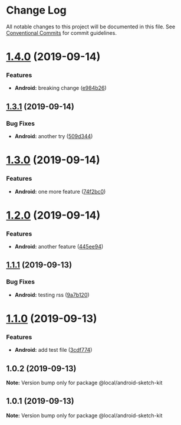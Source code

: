 # Change Log

All notable changes to this project will be documented in this file.
See [Conventional Commits](https://conventionalcommits.org) for commit guidelines.

# [1.4.0](https://github.com/collab-ui/ci-test-lerna/compare/@local/android-sketch-kit@1.3.1...@local/android-sketch-kit@1.4.0) (2019-09-14)


### Features

* **Android:** breaking change ([e984b26](https://github.com/collab-ui/ci-test-lerna/commit/e984b26))





## [1.3.1](https://github.com/collab-ui/ci-test-lerna/compare/@local/android-sketch-kit@1.3.0...@local/android-sketch-kit@1.3.1) (2019-09-14)


### Bug Fixes

* **Android:** another try ([509d344](https://github.com/collab-ui/ci-test-lerna/commit/509d344))





# [1.3.0](https://github.com/collab-ui/ci-test-lerna/compare/@local/android-sketch-kit@1.2.0...@local/android-sketch-kit@1.3.0) (2019-09-14)


### Features

* **Android:** one more feature ([74f2bc0](https://github.com/collab-ui/ci-test-lerna/commit/74f2bc0))





# [1.2.0](https://github.com/collab-ui/ci-test-lerna/compare/@local/android-sketch-kit@1.1.1...@local/android-sketch-kit@1.2.0) (2019-09-14)


### Features

* **Android:** another feature ([445ee94](https://github.com/collab-ui/ci-test-lerna/commit/445ee94))





## [1.1.1](https://github.com/momentum-design/momentum-design-kit/compare/@local/android-sketch-kit@1.1.0...@local/android-sketch-kit@1.1.1) (2019-09-13)


### Bug Fixes

* **Android:** testing rss ([9a7b120](https://github.com/momentum-design/momentum-design-kit/commit/9a7b120))





# [1.1.0](https://github.com/momentum-design/momentum-design-kit/compare/@local/android-sketch-kit@1.0.2...@local/android-sketch-kit@1.1.0) (2019-09-13)


### Features

* **Android:** add test file ([3cdf774](https://github.com/momentum-design/momentum-design-kit/commit/3cdf774))





## 1.0.2 (2019-09-13)

**Note:** Version bump only for package @local/android-sketch-kit





## 1.0.1 (2019-09-13)

**Note:** Version bump only for package @local/android-sketch-kit

